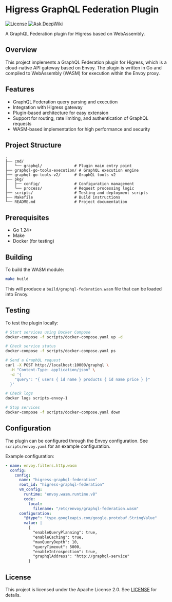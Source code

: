 # Higress GraphQL Federation Plugin

[![License](https://img.shields.io/badge/license-Apache%202.0-blue.svg)](LICENSE)
[![Ask DeepWiki](https://deepwiki.com/badge.svg)](https://deepwiki.com/wundergraph/graphql-go-tools)


A GraphQL Federation plugin for Higress based on WebAssembly.

## Overview

This project implements a GraphQL Federation plugin for Higress, which is a cloud-native API gateway based on Envoy. The plugin is written in Go and compiled to WebAssembly (WASM) for execution within the Envoy proxy.

## Features

- GraphQL Federation query parsing and execution
- Integration with Higress gateway
- Plugin-based architecture for easy extension
- Support for routing, rate limiting, and authentication of GraphQL requests
- WASM-based implementation for high performance and security

## Project Structure

```
.
├── cmd/
│   └── graphql/              # Plugin main entry point
├── graphql-go-tools-execution/ # GraphQL execution engine
├── graphql-go-tools-v2/      # GraphQL tools v2
├── pkg/
│   ├── config/               # Configuration management
│   └── process/              # Request processing logic
├── scripts/                  # Testing and deployment scripts
├── Makefile                  # Build instructions
└── README.md                 # Project documentation
```

## Prerequisites

- Go 1.24+
- Make
- Docker (for testing)

## Building

To build the WASM module:

```bash
make build
```

This will produce a `build/graphql-federation.wasm` file that can be loaded into Envoy.

## Testing

To test the plugin locally:

```bash
# Start services using Docker Compose
docker-compose -f scripts/docker-compose.yaml up -d

# Check service status
docker-compose -f scripts/docker-compose.yaml ps

# Send a GraphQL request
curl -X POST http://localhost:10000/graphql \
  -H "Content-Type: application/json" \
  -d '{
    "query": "{ users { id name } products { id name price } }"
  }'

# Check logs
docker logs scripts-envoy-1

# Stop services
docker-compose -f scripts/docker-compose.yaml down
```

## Configuration

The plugin can be configured through the Envoy configuration. See `scripts/envoy.yaml` for an example configuration.

Example configuration:
```yaml
- name: envoy.filters.http.wasm
  config:
    config:
      name: "higress-graphql-federation"
      root_id: "higress-graphql-federation"
      vm_config:
        runtime: "envoy.wasm.runtime.v8"
        code:
          local:
            filename: "/etc/envoy/graphql-federation.wasm"
      configuration:
        "@type": "type.googleapis.com/google.protobuf.StringValue"
        value: |
          {
            "enableQueryPlanning": true,
            "enableCaching": true,
            "maxQueryDepth": 10,
            "queryTimeout": 5000,
            "enableIntrospection": true,
            "graphqlAddress": "http://graphql-service"
          }
```

## License

This project is licensed under the Apache License 2.0. See [LICENSE](LICENSE) for details.